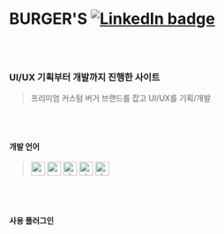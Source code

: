 # BURGER'S  [![LinkedIn badge](http://img.shields.io/badge/BURGER'S-4f6853?style=flat?link=http://cocoao.dothome.co.kr/burgers)](http://cocoao.dothome.co.kr/burgers)
<br>
<br>

### UI/UX 기획부터 개발까지 진행한 사이트
> 프리미엄 커스텀 버거 브랜드를 잡고 UI/UX를 기획/개발<br>
<br>
<br>


#### 개발 언어
> <img width="25" alt="css" src="https://user-images.githubusercontent.com/77706809/111738377-959d1780-88c4-11eb-9039-7d712831422e.png">
> <img width="25" alt="css" src="https://user-images.githubusercontent.com/77706809/111738372-946bea80-88c4-11eb-9ca5-7eec50c76ec5.png">
> <img width="25" alt="php" src="https://user-images.githubusercontent.com/77706809/111738379-9635ae00-88c4-11eb-9d85-744431363d92.png">
> <img width="25" alt="php" src="https://user-images.githubusercontent.com/77706809/111738381-96ce4480-88c4-11eb-8be5-3e695b68ffc6.png">
> <img width="25" alt="php" src="https://user-images.githubusercontent.com/77706809/111738378-9635ae00-88c4-11eb-9b7e-b05ed63d1a68.png">
<br>
<br>


#### 사용 플러그인
<br>
<br>
